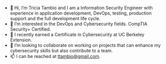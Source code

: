- 👋 Hi, I’m Tricia Tambio and I am a Information Security Engineer with experience in application development, DevOps, testing, production support and the full development life cycle.   
- 👀 I’m interested in the DevOps and Cybersecurity fields.  CompTIA Security+ Certified. 
- 🌱 I recently earned a Certificate in Cybersecurity at UC Berkeley Extension.  
- 💞️ I’m looking to collaborate on working on projects that can enhance my cybersecurity skills but also contribute to a team.
- 📫 I can be reached at ttambio@gmail.com.

<!---
ttambio/ttambio is a ✨ special ✨ repository because its `README.md` (this file) appears on your GitHub profile.
You can click the Preview link to take a look at your changes.
--->
